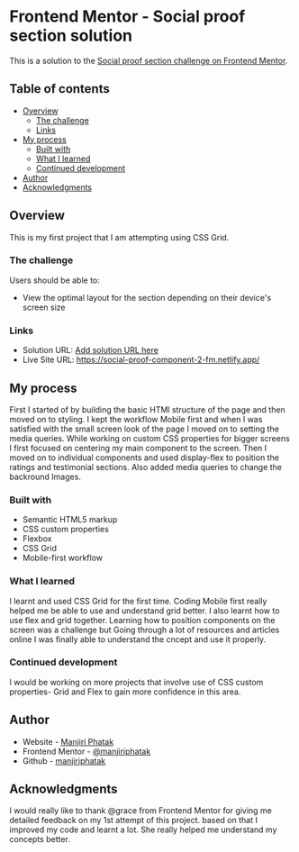 # Frontend Mentor - Social proof section solution

This is a solution to the [Social proof section challenge on Frontend Mentor](https://www.frontendmentor.io/challenges/social-proof-section-6e0qTv_bA).

## Table of contents

- [Overview](#overview)
  - [The challenge](#the-challenge)
  - [Links](#links)
- [My process](#my-process)
  - [Built with](#built-with)
  - [What I learned](#what-i-learned)
  - [Continued development](#continued-development)
- [Author](#author)
- [Acknowledgments](#acknowledgments)

## Overview

This is my first project that I am attempting using CSS Grid.

### The challenge

Users should be able to:

- View the optimal layout for the section depending on their device's screen size

### Links

- Solution URL: [Add solution URL here](https://your-solution-url.com)
- Live Site URL: https://social-proof-component-2-fm.netlify.app/

## My process

First I started of by building the basic HTMl structure of the page and then moved on to styling.
I kept the workflow Mobile first and when I was satisfied with the small screen look of the page I moved on to setting the media queries.
While working on custom CSS properties for bigger screens I first focused on centering my main component to the screen.
Then I moved on to individual components and used display-flex to position the ratings and testimonial sections.
Also added media queries to change the backround Images.

### Built with

- Semantic HTML5 markup
- CSS custom properties
- Flexbox
- CSS Grid
- Mobile-first workflow

### What I learned

I learnt and used CSS Grid for the first time. Coding Mobile first really helped me be able to use and understand grid better. I also learnt how to use flex and grid together. Learning how to position components on the screen was a challenge but Going through a lot of resources and articles online I was finally able to understand the cncept and use it properly.

### Continued development

I would be working on more projects that involve use of CSS custom properties- Grid and Flex to gain more confidence in this area.

## Author

- Website - [Manjiri Phatak](https://www.your-site.com)
- Frontend Mentor - [@manjiriphatak](https://www.frontendmentor.io/profile/manjiriphatak)
- Github - [manjiriphatak](https://github.com/manjiriphatak)

## Acknowledgments

I would really like to thank @grace from Frontend Mentor for giving me detailed feedback on my 1st attempt of this project. based on that I improved my code and learnt a lot. She really helped me understand my concepts better.
